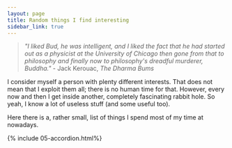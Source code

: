```yaml
---
layout: page
title: Random things I find interesting
sidebar_link: true
---
```


> _"I liked Bud, he was intelligent, and I liked the fact that he had started out as a physicist at the University of Chicago then gone from that to philosophy and finally now to philosophy's dreadful murderer, Buddha."_ - Jack Kerouac, _The Dharma Bums_

I consider myself a person with plenty different interests. That does not mean that I exploit them all; there is no human time for that. However, every now and then I get inside another, completely fascinating rabbit hole. So yeah, I know a lot of useless stuff (and some useful too). 

Here there is a, rather small, list of things I spend most of my time at nowadays.

{% include 05-accordion.html%}
